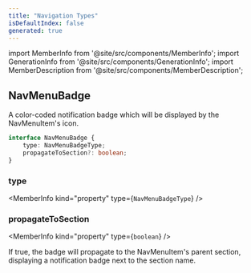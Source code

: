 ```yaml
---
title: "Navigation Types"
isDefaultIndex: false
generated: true
---
```

<!-- This file was generated from the Vendure source. Do not modify. Instead, re-run the "docs:build" script -->
import MemberInfo from '@site/src/components/MemberInfo';
import GenerationInfo from '@site/src/components/GenerationInfo';
import MemberDescription from '@site/src/components/MemberDescription';


## NavMenuBadge

<GenerationInfo sourceFile="packages/admin-ui/src/lib/core/src/providers/nav-builder/nav-builder-types.ts" sourceLine="19" packageName="@bb-vendure/admin-ui" />

A color-coded notification badge which will be displayed by the
NavMenuItem's icon.

```ts title="Signature"
interface NavMenuBadge {
    type: NavMenuBadgeType;
    propagateToSection?: boolean;
}
```

<div className="members-wrapper">

### type

<MemberInfo kind="property" type={`NavMenuBadgeType`}   />


### propagateToSection

<MemberInfo kind="property" type={`boolean`}   />

If true, the badge will propagate to the NavMenuItem's
parent section, displaying a notification badge next
to the section name.


</div>
